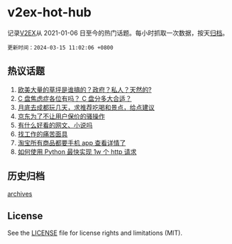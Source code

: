 # v2ex-hot-hub

 记录[V2EX](https://www.v2ex.com/)从 2021-01-06 日至今的热门话题。每小时抓取一次数据，按天[归档](archives)。

`更新时间：2024-03-15 11:02:06 +0800`

## 热议话题

1. [欧美大量的草坪是谁搞的？政府？私人？天然的?](https://www.v2ex.com/t/1023720)
1. [C 盘焦虑症各位有吗？ C 盘分多大合适？](https://www.v2ex.com/t/1023651)
1. [月底去成都玩几天，求推荐吃喝和景点，给点建议](https://www.v2ex.com/t/1023601)
1. [京东为了不让用户保价的骚操作](https://www.v2ex.com/t/1023544)
1. [有什么好看的网文、小说吗](https://www.v2ex.com/t/1023699)
1. [找工作的痛苦面具](https://www.v2ex.com/t/1023523)
1. [淘宝所有商品都要手机 app 查看详情了](https://www.v2ex.com/t/1023588)
1. [如何使用 Python 最快实现 1w 个 http 请求](https://www.v2ex.com/t/1023545)

## 历史归档

[archives](archives)

## License

See the [LICENSE](LICENSE) file for license rights and limitations (MIT).
